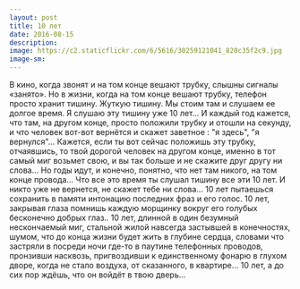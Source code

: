 ```yaml
---
layout: post
title: 10 лет
date: 2016-08-15
description: 
image: https://c2.staticflickr.com/6/5616/30259121041_820c35f2c9.jpg
image-sm: 
---
```

<p>В кино, когда звонят и на том конце вешают трубку, слышны сигналы «занято». Но в жизни, когда на том конце вешают трубку, телефон просто хранит тишину. Жуткую тишину. Мы стоим там и слушаем ее долгое время.
Я слушаю эту тишину уже 10 лет... И каждый год кажется, что там, на другом конце, просто положили трубку и отошли на секунду, и что человек вот-вот вернётся и скажет заветное : "я здесь", "я вернулся"... 
Кажется, если ты вот сейчас положишь эту трубку, отчаявшись, то твой дорогой человек на другом конце, именно в тот самый миг возьмет свою, и вы так больше и не скажите друг другу ни слова... Но годы идут, и конечно, понятно, что нет там никого, на том конце провода... Что все это время ты слушал тишину все эти 10 лет. И никто уже не вернется, не скажет тебе ни слова...
10 лет пытаешься сохранить в памяти интонацию последних фраз и его голос.
10 лет, закрывая глаза помнишь каждую морщинку вокруг его голубых бесконечно добрых глаз..
10 лет, длинной в один безумный нескончаемый миг, стальной жилой навсегда застывшей в конечностях, шумом, что до конца жизни будет жить в глубине сердца, словами что застряли в посреди ночи где-то в паутине телефонных проводов, пронзивши насквозь, пригвоздивши к единственному фонарю в глухом дворе, когда не стало воздуха, от сказанного, в квартире... 
10 лет, а до сих пор ждёшь, что он войдёт в твою дверь...</p>
